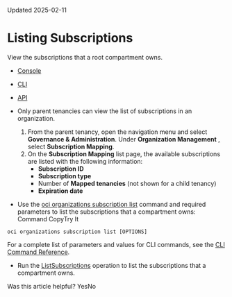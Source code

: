 Updated 2025-02-11
# Listing Subscriptions
View the subscriptions that a root compartment owns.
  * [Console](https://docs.oracle.com/en-us/iaas/Content/General/organization/list-subscriptions.htm)
  * [CLI](https://docs.oracle.com/en-us/iaas/Content/General/organization/list-subscriptions.htm)
  * [API](https://docs.oracle.com/en-us/iaas/Content/General/organization/list-subscriptions.htm)


  * Only parent tenancies can view the list of subscriptions in an organization.
    1. From the parent tenancy, open the navigation menu and select **Governance & Administration**. Under **Organization Management** , select **Subscription Mapping**.
    2. On the **Subscription Mapping** list page, the available subscriptions are listed with the following information:
       * **Subscription ID**
       * **Subscription type**
       * Number of **Mapped tenancies** (not shown for a child tenancy)
       * **Expiration date**
  * Use the [oci organizations subscription list](https://docs.oracle.com/iaas/tools/oci-cli/latest/oci_cli_docs/cmdref/organizations/subscription/list.html) command and required parameters to list the subscriptions that a compartment owns:
Command
CopyTry It
```
oci organizations subscription list [OPTIONS]
```

For a complete list of parameters and values for CLI commands, see the [CLI Command Reference](https://docs.oracle.com/iaas/tools/oci-cli/latest).
  * Run the [ListSubscriptions](https://docs.oracle.com/iaas/api/#/en/organizations/latest/Subscription/ListSubscriptions) operation to list the subscriptions that a compartment owns.


Was this article helpful?
YesNo

